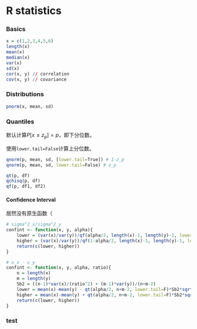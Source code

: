 # R statistics

### Basics

```R
x = c(1,2,3,4,5,6)
length(x)
mean(x)
median(x)
var(x)
sd(x)
cor(x, y) // correlation
cov(x, y) // covariance
```



### Distributions

```R
pnorm(x, mean, sd)
```



### Quantiles

默认计算$P[x \le z_p] = p$，即下分位数。

使用`lower.tail=False`计算上分位数。

```R
qnorm(p, mean, sd, [lower.tail=True]) # 1-z_p
qnorm(p, mean, sd, lower.tail=False) # z_p

qt(p, df)
qchisq(p, df)
qf(p, df1, df2)
```



#### Confidence Interval

居然没有原生函数（

```R
# sigma^2_x/sigma^2_y 
confint <- function(x, y, alpha){
    lower = (var(x)/var(y))/qf(alpha/2, length(x)-1, length(y)-1, lower.tail=F)
    higher = (var(x)/var(y))/qf(1-alpha/2, length(x)-1, length(y)-1, lower.tail=F)
    return(c(lower, higher))
}

# u_x - u_y
confint <- function(x, y, alpha, ratio){
    n = length(x)
    m = length(y)
    Sb2 = ((n-1)*var(x)/(ratio^2) + (m-1)*var(y))/(n+m-2)
    lower = mean(x)-mean(y) - qt(alpha/2, n+m-2, lower.tail=F)*Sb2*sqrt((ratio^2/n)+(1/m))
    higher = mean(x)-mean(y) + qt(alpha/2, n+m-2, lower.tail=F)*Sb2*sqrt((ratio^2/n)+(1/m))
    return(c(lower, higher))
}
```





### test

